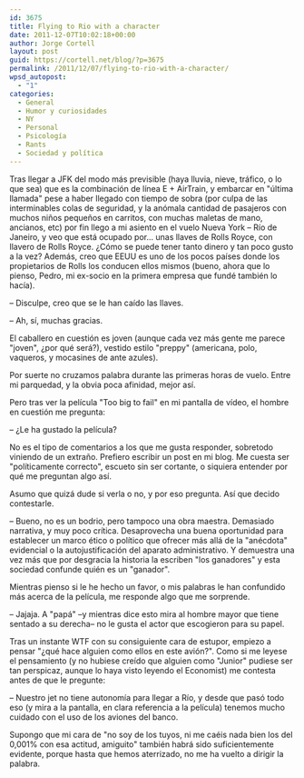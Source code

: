 ```yaml
---
id: 3675
title: Flying to Rio with a character
date: 2011-12-07T10:02:18+00:00
author: Jorge Cortell
layout: post
guid: https://cortell.net/blog/?p=3675
permalink: /2011/12/07/flying-to-rio-with-a-character/
wpsd_autopost:
  - "1"
categories:
  - General
  - Humor y curiosidades
  - NY
  - Personal
  - Psicología
  - Rants
  - Sociedad y polí­tica
---
```

Tras llegar a JFK del modo más previsible (haya lluvia, nieve, tráfico, o lo que sea) que es la combinación de línea E + AirTrain, y embarcar en "última llamada" pese a haber llegado con tiempo de sobra (por culpa de las interminables colas de seguridad, y la anómala cantidad de pasajeros con muchos niños pequeños en carritos, con muchas maletas de mano, ancianos, etc) por fin llego a mi asiento en el vuelo Nueva York – Río de Janeiro, y veo que está ocupado por… unas llaves de Rolls Royce, con llavero de Rolls Royce. ¿Cómo se puede tener tanto dinero y tan poco gusto a la vez? Además, creo que EEUU es uno de los pocos países donde los propietarios de Rolls los conducen ellos mismos (bueno, ahora que lo pienso, Pedro, mi ex-socio en la primera empresa que fundé también lo hacía).

– Disculpe, creo que se le han caído las llaves.
  
– Ah, sí, muchas gracias.

El caballero en cuestión es joven (aunque cada vez más gente me parece "joven", ¿por qué será?), vestido estilo "preppy" (americana, polo, vaqueros, y mocasines de ante azules).

Por suerte no cruzamos palabra durante las primeras horas de vuelo. Entre mi parquedad, y la obvia poca afinidad, mejor así.

Pero tras ver la película "Too big to fail" en mi pantalla de vídeo, el hombre en cuestión me pregunta:

– ¿Le ha gustado la película?

No es el tipo de comentarios a los que me gusta responder, sobretodo viniendo de un extraño. Prefiero escribir un post en mi blog. Me cuesta ser "políticamente correcto", escueto sin ser cortante, o siquiera entender por qué me preguntan algo así.

Asumo que quizá dude si verla o no, y por eso pregunta. Así que decido contestarle.

– Bueno, no es un bodrio, pero tampoco una obra maestra. Demasiado narrativa, y muy poco crítica. Desaprovecha una buena oportunidad para establecer un marco ético o político que ofrecer más allá de la "anécdota" evidencial o la autojustificación del aparato administrativo. Y demuestra una vez más que por desgracia la historia la escriben "los ganadores" y esta sociedad confunde quién es un "ganador".

Mientras pienso si le he hecho un favor, o mis palabras le han confundido más acerca de la película, me responde algo que me sorprende.

– Jajaja. A "papá" –y mientras dice esto mira al hombre mayor que tiene sentado a su derecha– no le gusta el actor que escogieron para su papel.

Tras un instante WTF con su consiguiente cara de estupor, empiezo a pensar "¿qué hace alguien como ellos en este avión?". Como si me leyese el pensamiento (y no hubiese creído que alguien como "Junior" pudiese ser tan perspicaz, aunque lo haya visto leyendo el Economist) me contesta antes de que le pregunte:

– Nuestro jet no tiene autonomía para llegar a Río, y desde que pasó todo eso (y mira a la pantalla, en clara referencia a la película) tenemos mucho cuidado con el uso de los aviones del banco.

Supongo que mi cara de "no soy de los tuyos, ni me caéis nada bien los del 0,001% con esa actitud, amiguito" también habrá sido suficientemente evidente, porque hasta que hemos aterrizado, no me ha vuelto a dirigir la palabra.